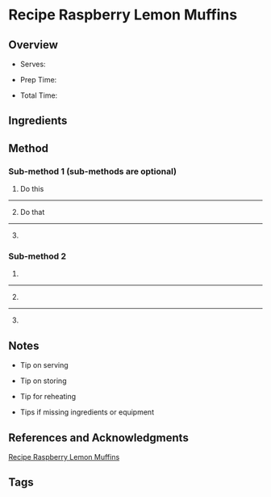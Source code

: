 # Recipe Raspberry Lemon Muffins

## Overview

- Serves:

- Prep Time:

- Total Time:

## Ingredients



## Method

### Sub-method 1 (sub-methods are optional)

1. Do this
---
2. Do that
---
3.

### Sub-method 2

1.
---
2.
---
3.

## Notes

- Tip on serving

- Tip on storing

- Tip for reheating

- Tips if missing ingredients or equipment

## References and Acknowledgments

[Recipe Raspberry Lemon Muffins](http://www.thisgalcooks.com/2013/04/22/recipe-raspberry-lemon-muffins/)

## Tags


